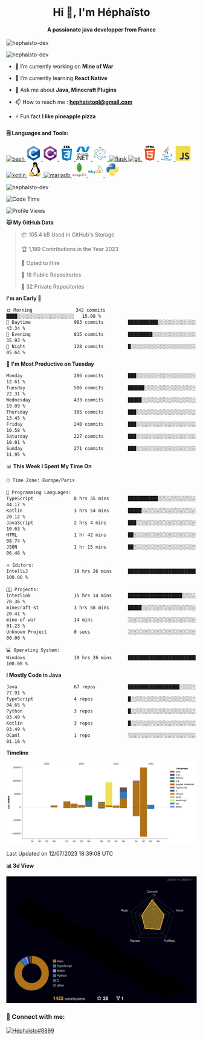 <h1 align="center">Hi 👋, I'm Héphaïsto</h1>
<h4 align="center">A passionate java developper from France</h4>

<p align="left"> <img src="https://komarev.com/ghpvc/?username=hephaisto-dev&label=Profile%20views&color=0e75b6&style=flat" alt="hephaisto-dev" /> </p>

<img src="https://github-profile-trophy.vercel.app/?username=hephaisto-dev&no-bg=true&theme=algolia&no-frame=true&row=1" alt="hephaisto-dev" />

- 🔭 I’m currently working on **Mine of War**

- 🌱 I’m currently learning **React Native**

- 💬 Ask me about **Java, Minecraft Plugins**

- 📫 How to reach me : **hephaistopl@gmail.com**

- ⚡ Fun fact **I like pineapple pizza**

<h4 align="left">🗒️ Languages and Tools:</h4>
<p align="left"> <a href="https://www.gnu.org/software/bash/" target="_blank" rel="noreferrer"> <img src="https://www.vectorlogo.zone/logos/gnu_bash/gnu_bash-icon.svg" alt="bash" width="40" height="40"/> </a> <a href="https://www.cprogramming.com/" target="_blank" rel="noreferrer"> <img src="https://raw.githubusercontent.com/devicons/devicon/master/icons/c/c-original.svg" alt="c" width="40" height="40"/> </a> <a href="https://www.w3schools.com/cs/" target="_blank" rel="noreferrer"> <img src="https://raw.githubusercontent.com/devicons/devicon/master/icons/csharp/csharp-original.svg" alt="csharp" width="40" height="40"/> </a> <a href="https://www.w3schools.com/css/" target="_blank" rel="noreferrer"> <img src="https://raw.githubusercontent.com/devicons/devicon/master/icons/css3/css3-original-wordmark.svg" alt="css3" width="40" height="40"/> </a> <a href="https://dotnet.microsoft.com/" target="_blank" rel="noreferrer"> <img src="https://raw.githubusercontent.com/devicons/devicon/master/icons/dot-net/dot-net-original-wordmark.svg" alt="dotnet" width="40" height="40"/> </a> <a href="https://www.electronjs.org" target="_blank" rel="noreferrer"> <img src="https://raw.githubusercontent.com/devicons/devicon/master/icons/electron/electron-original.svg" alt="electron" width="40" height="40"/> </a> <a href="https://flask.palletsprojects.com/" target="_blank" rel="noreferrer"> <img src="https://www.vectorlogo.zone/logos/pocoo_flask/pocoo_flask-icon.svg" alt="flask" width="40" height="40"/> </a> <a href="https://git-scm.com/" target="_blank" rel="noreferrer"> <img src="https://www.vectorlogo.zone/logos/git-scm/git-scm-icon.svg" alt="git" width="40" height="40"/> </a> <a href="https://www.w3.org/html/" target="_blank" rel="noreferrer"> <img src="https://raw.githubusercontent.com/devicons/devicon/master/icons/html5/html5-original-wordmark.svg" alt="html5" width="40" height="40"/> </a> <a href="https://www.java.com" target="_blank" rel="noreferrer"> <img src="https://raw.githubusercontent.com/devicons/devicon/master/icons/java/java-original.svg" alt="java" width="40" height="40"/> </a> <a href="https://developer.mozilla.org/en-US/docs/Web/JavaScript" target="_blank" rel="noreferrer"> <img src="https://raw.githubusercontent.com/devicons/devicon/master/icons/javascript/javascript-original.svg" alt="javascript" width="40" height="40"/> </a> <a href="https://kotlinlang.org" target="_blank" rel="noreferrer"> <img src="https://www.vectorlogo.zone/logos/kotlinlang/kotlinlang-icon.svg" alt="kotlin" width="40" height="40"/> </a> <a href="https://www.linux.org/" target="_blank" rel="noreferrer"> <img src="https://raw.githubusercontent.com/devicons/devicon/master/icons/linux/linux-original.svg" alt="linux" width="40" height="40"/> </a> <a href="https://mariadb.org/" target="_blank" rel="noreferrer"> <img src="https://www.vectorlogo.zone/logos/mariadb/mariadb-icon.svg" alt="mariadb" width="40" height="40"/> </a> <a href="https://www.mongodb.com/" target="_blank" rel="noreferrer"> <img src="https://raw.githubusercontent.com/devicons/devicon/master/icons/mongodb/mongodb-original-wordmark.svg" alt="mongodb" width="40" height="40"/> </a> <a href="https://www.mysql.com/" target="_blank" rel="noreferrer"> <img src="https://raw.githubusercontent.com/devicons/devicon/master/icons/mysql/mysql-original-wordmark.svg" alt="mysql" width="40" height="40"/> </a> <a href="https://www.python.org" target="_blank" rel="noreferrer"> <img src="https://raw.githubusercontent.com/devicons/devicon/master/icons/python/python-original.svg" alt="python" width="40" height="40"/> </a> </p>


<p><img align="center" src="https://github-readme-streak-stats.herokuapp.com/?user=hephaisto-dev&theme=transparent" alt="hephaisto-dev" /></p>

<!--START_SECTION:waka-->
![Code Time](http://img.shields.io/badge/Code%20Time-263%20hrs%2059%20mins-blue)

![Profile Views](http://img.shields.io/badge/Profile%20Views-0-blue)

**🐱 My GitHub Data** 

> 📦 105.4 kB Used in GitHub's Storage 
 > 
> 🏆 1,189 Contributions in the Year 2023
 > 
> 💼 Opted to Hire
 > 
> 📜 18 Public Repositories 
 > 
> 🔑 32 Private Repositories 
 > 
**I'm an Early 🐤** 

```text
🌞 Morning                342 commits         ████░░░░░░░░░░░░░░░░░░░░░   15.08 % 
🌆 Daytime                983 commits         ███████████░░░░░░░░░░░░░░   43.34 % 
🌃 Evening                815 commits         █████████░░░░░░░░░░░░░░░░   35.93 % 
🌙 Night                  128 commits         █░░░░░░░░░░░░░░░░░░░░░░░░   05.64 % 
```
📅 **I'm Most Productive on Tuesday** 

```text
Monday                   286 commits         ███░░░░░░░░░░░░░░░░░░░░░░   12.61 % 
Tuesday                  506 commits         ██████░░░░░░░░░░░░░░░░░░░   22.31 % 
Wednesday                433 commits         █████░░░░░░░░░░░░░░░░░░░░   19.09 % 
Thursday                 305 commits         ███░░░░░░░░░░░░░░░░░░░░░░   13.45 % 
Friday                   240 commits         ███░░░░░░░░░░░░░░░░░░░░░░   10.58 % 
Saturday                 227 commits         ███░░░░░░░░░░░░░░░░░░░░░░   10.01 % 
Sunday                   271 commits         ███░░░░░░░░░░░░░░░░░░░░░░   11.95 % 
```


📊 **This Week I Spent My Time On** 

```text
🕑︎ Time Zone: Europe/Paris

💬 Programming Languages: 
TypeScript               8 hrs 35 mins       ███████████░░░░░░░░░░░░░░   44.17 % 
Kotlin                   3 hrs 54 mins       █████░░░░░░░░░░░░░░░░░░░░   20.12 % 
JavaScript               2 hrs 4 mins        ███░░░░░░░░░░░░░░░░░░░░░░   10.63 % 
HTML                     1 hr 42 mins        ██░░░░░░░░░░░░░░░░░░░░░░░   08.74 % 
JSON                     1 hr 15 mins        ██░░░░░░░░░░░░░░░░░░░░░░░   06.46 % 

🔥 Editors: 
IntelliJ                 19 hrs 26 mins      █████████████████████████   100.00 % 

🐱‍💻 Projects: 
interlink                15 hrs 14 mins      ████████████████████░░░░░   78.36 % 
minecraft-kt             3 hrs 58 mins       █████░░░░░░░░░░░░░░░░░░░░   20.41 % 
mine-of-war              14 mins             ░░░░░░░░░░░░░░░░░░░░░░░░░   01.23 % 
Unknown Project          0 secs              ░░░░░░░░░░░░░░░░░░░░░░░░░   00.00 % 

💻 Operating System: 
Windows                  19 hrs 26 mins      █████████████████████████   100.00 % 
```

**I Mostly Code in Java** 

```text
Java                     67 repos            ███████████████████░░░░░░   77.91 % 
TypeScript               4 repos             █░░░░░░░░░░░░░░░░░░░░░░░░   04.65 % 
Python                   3 repos             █░░░░░░░░░░░░░░░░░░░░░░░░   03.49 % 
Kotlin                   3 repos             █░░░░░░░░░░░░░░░░░░░░░░░░   03.49 % 
OCaml                    1 repo              ░░░░░░░░░░░░░░░░░░░░░░░░░   01.16 % 
```



**Timeline**

![Lines of Code chart](https://raw.githubusercontent.com/Hephaisto-dev/Hephaisto-dev/main/assets/bar_graph.png)


 Last Updated on 12/07/2023 18:39:08 UTC
<!--END_SECTION:waka-->
**📊 3d View**

![3d chart](https://github.com/Hephaisto-dev/Hephaisto-dev/blob/main/profile-3d-contrib/profile-night-rainbow.svg)

<h3 align="left">🤝 Connect with me:</h3>
<p align="left">
<a href="https://discord.gg/Héphaïsto#8899" target="blank"><img align="center" src="https://raw.githubusercontent.com/rahuldkjain/github-profile-readme-generator/master/src/images/icons/Social/discord.svg" alt="Héphaïsto#8899" height="30" width="40" /></a>
</p>
